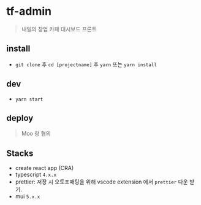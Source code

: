 # tf-admin

> 내일의 창업 카페 대시보드 프론트

## install

- `git clone` 후 `cd [projectname]` 후 `yarn` 또는 `yarn install`

## dev

- `yarn start`

## deploy

> Moo 랑 협의

## Stacks

- create react app (CRA)
- typescript `4.x.x`
- prettier: 저장 시 오토포매팅을 위해 vscode extension 에서 `prettier` 다운 받기.
- mui `5.x.x`
